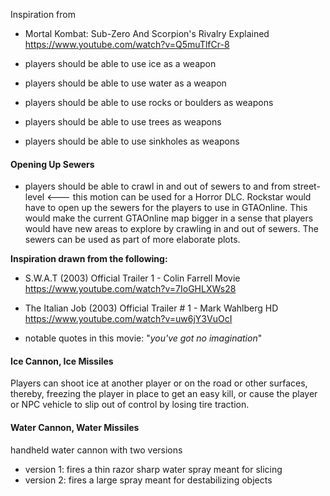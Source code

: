 Inspiration from 


- Mortal Kombat: Sub-Zero And Scorpion's Rivalry Explained https://www.youtube.com/watch?v=Q5muTlfCr-8

- players should be able to use ice as a weapon
- players should be able to use water as a weapon
- players should be able to use rocks or boulders as weapons
- players should be able to use trees as weapons
- players should be able to use sinkholes as weapons


#### Opening Up Sewers

- players should be able to crawl in and out of sewers to and from street-level <--- this motion can be used for a Horror DLC. Rockstar would have to open up the sewers for the players to use in GTAOnline. This would make the current GTAOnline map bigger in a sense that players would have new areas to explore by crawling in and out of sewers. The sewers can be used as part of more elaborate plots.

__Inspiration drawn from the following:__
- S.W.A.T (2003) Official Trailer 1 - Colin Farrell Movie https://www.youtube.com/watch?v=7IoGHLXWs28

- The Italian Job (2003) Official Trailer # 1 - Mark Wahlberg HD https://www.youtube.com/watch?v=uw6jY3VuOcI
- notable quotes in this movie: "*you've got no imagination*"


#### Ice Cannon, Ice Missiles
Players can shoot ice at another player or on the road or other surfaces, thereby, freezing the player in place to get an easy kill, or cause the player or NPC 
vehicle to slip out of control by losing tire traction.

#### Water Cannon, Water Missiles

handheld water cannon with two versions
- version 1: fires a thin razor sharp water spray meant for slicing
- version 2: fires a large spray meant for destabilizing objects
